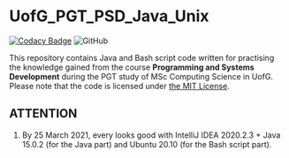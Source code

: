 # UofG_PGT_PSD_Java_Unix

[![Codacy Badge](https://app.codacy.com/project/badge/Grade/4c6c068b323c4b3ea5bafe2c175e6b9c)](https://www.codacy.com/gh/ArvinZJC/UofG_PGT_PSD_Java_Unix/dashboard?utm_source=github.com&amp;utm_medium=referral&amp;utm_content=ArvinZJC/UofG_PGT_PSD_Java_Unix&amp;utm_campaign=Badge_Grade)
![GitHub](https://img.shields.io/github/license/ArvinZJC/UofG_PGT_PSD_Java_Unix)

This repository contains Java and Bash script code written for practising the knowledge gained from the course **Programming and Systems Development** during the PGT study of MSc Computing Science in UofG. Please note that the code is licensed under [the MIT License](./LICENSE).

## ATTENTION

1. By 25 March 2021, every looks good with IntelliJ IDEA 2020.2.3 + Java 15.0.2 (for the Java part) and Ubuntu 20.10 (for the Bash script part).
